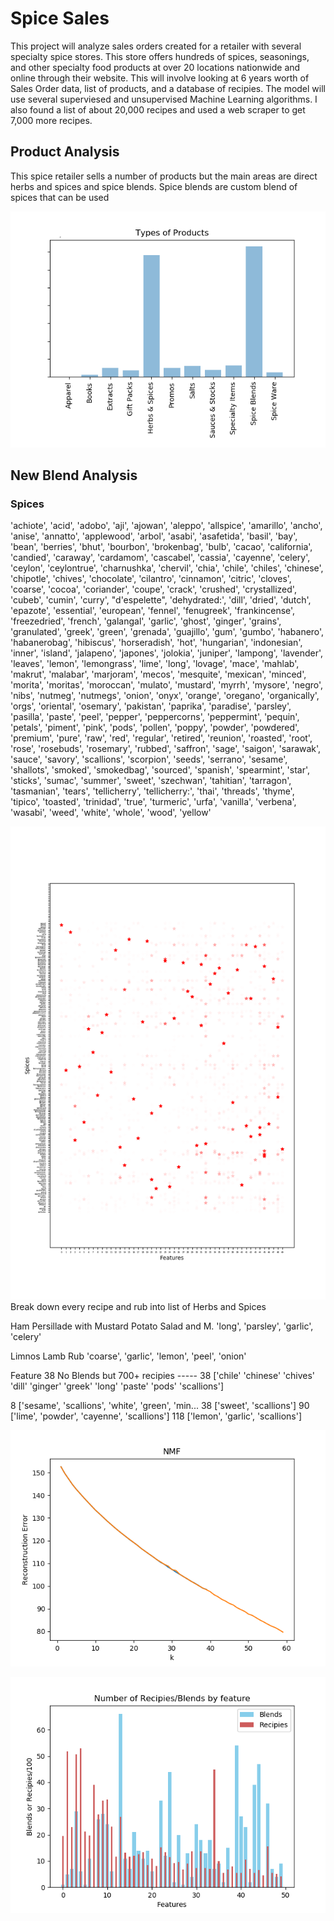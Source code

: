 # Spice Sales
This project will analyze sales orders created for a retailer with several specialty spice stores. This store offers hundreds of spices, seasonings, and other specialty food products at over 20 locations nationwide and online through their website. This will involve looking at 6 years worth of Sales Order data, list of products, and a database of recipies.   The model will use several superviesed and unsupervised Machine Learning algorithms.   I also found a list of about 20,000 recipes and used a web scraper to get 7,000 more recipes.

## Product Analysis

This spice retailer sells a number of products but the main areas are direct herbs and spices and spice blends.  Spice blends are custom blend of spices that can be used 

![image info](images/Products.png)



## New Blend Analysis

### Spices

'achiote', 'acid', 'adobo', 'aji', 'ajowan', 'aleppo', 'allspice',
       'amarillo', 'ancho', 'anise', 'annatto', 'applewood', 'arbol',
       'asabi', 'asafetida', 'basil', 'bay', 'bean', 'berries', 'bhut',
       'bourbon', 'brokenbag', 'bulb', 'cacao', 'california', 'candied',
       'caraway', 'cardamom', 'cascabel', 'cassia', 'cayenne', 'celery',
       'ceylon', 'ceylontrue', 'charnushka', 'chervil', 'chia', 'chile',
       'chiles', 'chinese', 'chipotle', 'chives', 'chocolate', 'cilantro',
       'cinnamon', 'citric', 'cloves', 'coarse', 'cocoa', 'coriander',
       'coupe', 'crack', 'crushed', 'crystallized', 'cubeb', 'cumin',
       'curry', "d'espelette", 'dehydrated:', 'dill', 'dried', 'dutch',
       'epazote', 'essential', 'european', 'fennel', 'fenugreek',
       'frankincense', 'freezedried', 'french', 'galangal', 'garlic',
       'ghost', 'ginger', 'grains', 'granulated', 'greek', 'green',
       'grenada', 'guajillo', 'gum', 'gumbo', 'habanero', 'habanerobag',
       'hibiscus', 'horseradish', 'hot', 'hungarian', 'indonesian',
       'inner', 'island', 'jalapeno', 'japones', 'jolokia', 'juniper',
       'lampong', 'lavender', 'leaves', 'lemon', 'lemongrass', 'lime',
       'long', 'lovage', 'mace', 'mahlab', 'makrut', 'malabar',
       'marjoram', 'mecos', 'mesquite', 'mexican', 'minced', 'morita',
       'moritas', 'moroccan', 'mulato', 'mustard', 'myrrh', 'mysore',
       'negro', 'nibs', 'nutmeg', 'nutmegs', 'onion', 'onyx', 'orange',
       'oregano', 'organically', 'orgs', 'oriental', 'osemary',
       'pakistan', 'paprika', 'paradise', 'parsley', 'pasilla', 'paste',
       'peel', 'pepper', 'peppercorns', 'peppermint', 'pequin', 'petals',
       'piment', 'pink', 'pods', 'pollen', 'poppy', 'powder', 'powdered',
       'premium', 'pure', 'raw', 'red', 'regular', 'retired', 'reunion',
       'roasted', 'root', 'rose', 'rosebuds', 'rosemary', 'rubbed',
       'saffron', 'sage', 'saigon', 'sarawak', 'sauce', 'savory',
       'scallions', 'scorpion', 'seeds', 'serrano', 'sesame', 'shallots',
       'smoked', 'smokedbag', 'sourced', 'spanish', 'spearmint', 'star',
       'sticks', 'sumac', 'summer', 'sweet', 'szechwan', 'tahitian',
       'tarragon', 'tasmanian', 'tears', 'tellicherry', 'tellicherry:',
       'thai', 'threads', 'thyme', 'tipico', 'toasted', 'trinidad',
       'true', 'turmeric', 'urfa', 'vanilla', 'verbena', 'wasabi', 'weed',
       'white', 'whole', 'wood', 'yellow'
       
![image info](images/FeaturestoSpices.png)
Break down every recipe and rub into list of Herbs and Spices

Ham Persillade with Mustard Potato Salad and M.     'long', 'parsley', 'garlic', 'celery'

Limnos Lamb Rub                                     'coarse', 'garlic', 'lemon', 'peel', 'onion'


Feature 38 No Blends but 700+ recipies
----- 38
['chile' 'chinese' 'chives' 'dill' 'ginger' 'greek' 'long' 'paste' 'pods' 'scallions']

8      ['sesame', 'scallions', 'white', 'green', 'min...
38                                ['sweet', 'scallions']
90            ['lime', 'powder', 'cayenne', 'scallions']
118                     ['lemon', 'garlic', 'scallions']



![image info](images/Reconstruction60.png)

![image info](images/Features.png)
